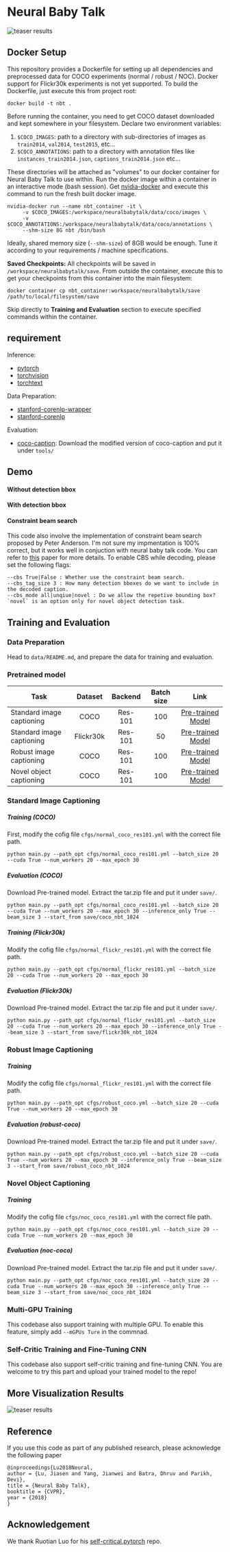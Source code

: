 # Neural Baby Talk

![teaser results](demo/img1.png)


## Docker Setup

This repository provides a Dockerfile for setting up all dependencies and preprocessed data for COCO experiments (normal / robust / NOC). Docker support for Flickr30k experiments is not yet supported. To build the Dockerfile, just execute this from project root:

```shell
docker build -t nbt .
```

Before running the container, you need to get COCO dataset downloaded and kept somewhere in your filesystem. Declare two environment variables:
1. `$COCO_IMAGES`: path to a directory with sub-directories of images as `train2014`, `val2014`, `test2015`, etc...
2. `$COCO_ANNOTATIONS`: path to a directory with annotation files like `instances_train2014.json`, `captions_train2014.json` etc...

These directories will be attached as "volumes" to our docker container for Neural Baby Talk to use within. Run the docker image within a container in an interactive mode (bash session). Get [nvidia-docker](https://www.github.com/NVIDIA/nvidia-docker) and execute this command to run the fresh built docker image.

```shell
nvidia-docker run --name nbt_container -it \
     -v $COCO_IMAGES:/workspace/neuralbabytalk/data/coco/images \
     -v $COCO_ANNOTATIONS:/workspace/neuralbabytalk/data/coco/annotations \
     --shm-size 8G nbt /bin/bash
```

Ideally, shared memory size (`--shm-size`) of 8GB would be enough. Tune it according to your requirements / machine specifications.

**Saved Checkpoints:** All checkpoints will be saved in `/workspace/neuralbabytalk/save`. From outside the container, execute this to get your checkpoints from this container into the main filesystem:

```shell
docker container cp nbt_container:workspace/neuralbabytalk/save /path/to/local/filesystem/save
```

Skip directly to **Training and Evaluation** section to execute specified commands within the container.


## requirement

Inference:

- [pytorch](http://pytorch.org/)
- [torchvision](https://github.com/pytorch/vision)
- [torchtext](https://github.com/pytorch/text)

Data Preparation:

- [stanford-corenlp-wrapper](https://github.com/Lynten/stanford-corenlp)
- [stanford-corenlp](https://stanfordnlp.github.io/CoreNLP/)

Evaluation:

- [coco-caption](https://github.com/jiasenlu/coco-caption): Download the modified version of coco-caption and put it under `tools/`


## Demo

#### Without detection bbox


#### With detection bbox

#### Constraint beam search
This code also involve the implementation of constraint beam search proposed by Peter Anderson. I'm not sure my impmentation is 100% correct, but it works well in conjuction with neural baby talk code. You can refer to [this](http://users.cecs.anu.edu.au/~sgould/papers/emnlp17-constrained-beam-search.pdf) paper for more details. To enable CBS while decoding, please set the following flags:
```
--cbs True|False : Whether use the constraint beam search.
--cbs_tag_size 3 : How many detection bboxes do we want to include in the decoded caption.
--cbs_mode all|unqiue|novel : Do we allow the repetive bounding box? `novel` is an option only for novel object detection task.
```

## Training and Evaluation
### Data Preparation
Head to `data/README.md`, and prepare the data for training and evaluation.

### Pretrained model
| Task | Dataset | Backend | Batch size | Link  |
| ---- | :----:| :----:| :----:|:----:|
| Standard image captioning | COCO | Res-101 | 100 | [Pre-trained Model](https://www.dropbox.com/s/6buajkxm9oed1jp/coco_nbt_1024.tar.gz?dl=0) |
| Standard image captioning | Flickr30k | Res-101 | 50 | [Pre-trained Model](https://www.dropbox.com/s/cirzj1b2jul6yzx/flickr30k_nbt_1024.tar.gz?dl=0) |
| Robust image captioning | COCO | Res-101 | 100 | [Pre-trained Model](https://www.dropbox.com/s/sxuodvob0ftesm9/robust_coco_nbt_1024.tar.gz?dl=0) |
| Novel object captioning | COCO | Res-101 | 100 | [Pre-trained Model](https://www.dropbox.com/s/b7i6vx5pf98540l/noc_coco_nbt_1024.tar.gz?dl=0) |


### Standard Image Captioning
##### Training (COCO)

First, modify the cofig file `cfgs/normal_coco_res101.yml` with the correct file path.

```
python main.py --path_opt cfgs/normal_coco_res101.yml --batch_size 20 --cuda True --num_workers 20 --max_epoch 30
```
##### Evaluation (COCO)
Download Pre-trained model. Extract the tar.zip file and put it under `save/`.

```
python main.py --path_opt cfgs/normal_coco_res101.yml --batch_size 20 --cuda True --num_workers 20 --max_epoch 30 --inference_only True --beam_size 3 --start_from save/coco_nbt_1024
```

##### Training (Flickr30k)
Modify the cofig file `cfgs/normal_flickr_res101.yml` with the correct file path.

```
python main.py --path_opt cfgs/normal_flickr_res101.yml --batch_size 20 --cuda True --num_workers 20 --max_epoch 30
```

##### Evaluation (Flickr30k)
Download Pre-trained model. Extract the tar.zip file and put it under `save/`.

```
python main.py --path_opt cfgs/normal_flickr_res101.yml --batch_size 20 --cuda True --num_workers 20 --max_epoch 30 --inference_only True --beam_size 3 --start_from save/flickr30k_nbt_1024
```

### Robust Image Captioning

##### Training
Modify the cofig file `cfgs/normal_flickr_res101.yml` with the correct file path.

```
python main.py --path_opt cfgs/robust_coco.yml --batch_size 20 --cuda True --num_workers 20 --max_epoch 30
```
##### Evaluation (robust-coco)
Download Pre-trained model. Extract the tar.zip file and put it under `save/`.

```
python main.py --path_opt cfgs/robust_coco.yml --batch_size 20 --cuda True --num_workers 20 --max_epoch 30 --inference_only True --beam_size 3 --start_from save/robust_coco_nbt_1024
```

### Novel Object Captioning

##### Training
Modify the cofig file `cfgs/noc_coco_res101.yml` with the correct file path.

```
python main.py --path_opt cfgs/noc_coco_res101.yml --batch_size 20 --cuda True --num_workers 20 --max_epoch 30
```
##### Evaluation (noc-coco)
Download Pre-trained model. Extract the tar.zip file and put it under `save/`.

```
python main.py --path_opt cfgs/noc_coco_res101.yml --batch_size 20 --cuda True --num_workers 20 --max_epoch 30 --inference_only True --beam_size 3 --start_from save/noc_coco_nbt_1024
```

### Multi-GPU Training
This codebase also support training with multiple GPU. To enable this feature, simply add `--mGPUs Ture` in the commnad.

### Self-Critic Training and Fine-Tuning CNN

This codebase also support self-critic training and fine-tuning CNN. You are welcome to try this part and upload your trained model to the repo!

## More Visualization Results
![teaser results](demo/img2.png)

## Reference
If you use this code as part of any published research, please acknowledge the following paper

```
@inproceedings{Lu2018Neural,
author = {Lu, Jiasen and Yang, Jianwei and Batra, Dhruv and Parikh, Devi},
title = {Neural Baby Talk},
booktitle = {CVPR},
year = {2018}
}
```
## Acknowledgement
We thank Ruotian Luo for his [self-critical.pytorch](https://github.com/ruotianluo/self-critical.pytorch) repo. 
